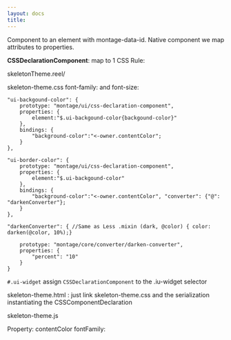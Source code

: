 ```yaml
---
layout: docs
title: 
---
```


Component to an element with montage-data-id. Native component we map attributes to properties.

**CSSDeclarationComponent**: map to 1 CSS Rule:

skeletonTheme.reel/

skeleton-theme.css
font-family: and font-size:

```
"ui-backgound-color": {
	prototype: "montage/ui/css-declaration-component",
	properties: {
		element:"$.ui-backgound-color{backgound-color}"
	},
	bindings: {
		"background-color":"<-owner.contentColor";
	}
},

"ui-border-color": {
	prototype: "montage/ui/css-declaration-component",
	properties: {
		element:"$.ui-backgound-color"
	},
	bindings: {
		"background-color":"<-owner.contentColor", "converter": {"@": "darkenConverter"};
	}
},

"darkenConverter": { //Same as Less .mixin (dark, @color) { color: darken(@color, 10%);}

	prototype: "montage/core/converter/darken-converter",
	properties: {
		"percent": "10"
	}
}
```
	
`#.ui-widget` assign `CSSDeclarationComponent` to the .iu-widget selector
	
skeleton-theme.html : just link skeleton-theme.css and the serialization instantiating the CSSComponentDeclaration
		
skeleton-theme.js
		
Property: contentColor
fontFamily:
